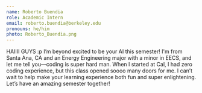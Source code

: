 ```yaml
---
name: Roberto Buendia
role: Academic Intern
email: roberto.buendia@berkeley.edu
pronouns: he/him
photo: Roberto_Buendia.png
---
```

HAIIII GUYS :p I’m beyond excited to be your AI this semester! I'm from Santa Ana, CA and an Energy Engineering major with a minor in EECS, and let me tell you—coding is super hard man. When I started at Cal, I had zero coding experience, but this class opened soooo many doors for me. I can’t wait to help make your learning experience both fun and super enlightening. Let’s have an amazing semester together!







